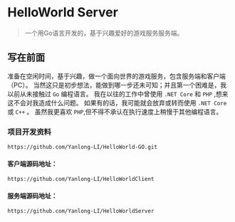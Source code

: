 # HelloWorld Server

>一个用Go语言开发的，基于兴趣爱好的游戏服务服务端。

## 写在前面

准备在空闲时间，基于兴趣，做一个面向世界的游戏服务，包含服务端和客户端（PC）。
当然这只是初步想法，能做到哪一步还未可知；并且第一个困难是，我以前从未接触过  `Go` 编程语言。
我在以往的工作中曾使用 `.NET Core` 和 `PHP` ,想来这不会对我造成什么问题。
如果有的话，我可能就会放弃或转而使用 `.NET Core` 或 `C++` 。
虽然我更喜欢 `PHP`,但不得不承认在执行速度上稍慢于其他编程语言。
   
### 项目开发资料
    https://github.com/Yanlong-LI/HelloWorld-GO.git

#### 客户端源码地址：
    https://github.com/Yanlong-LI/HelloWorldClient

#### 服务端源码地址：
    https://github.com/Yanlong-LI/HelloWorldServer